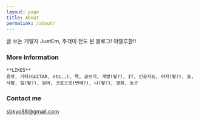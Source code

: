 ```yaml
---
layout: page
title: About
permalink: /about/
---
```


글 쓰는 개발자 JuetEm, 주객이 전도 된 블로그! 야렐루할!!

### More Information

```
**LIKES**
음악, 기타(GUITAR, etc,.), 책, 글쓰기, 개발(뙇?), IT, 인공지능, 여자(뙇?), 술, 사람, 일(뙇?), 엄마, 크로스핏(변태?), 나(뙇?), 영화, 농구
```

### Contact me

[sbkyo88@gmail.com](mailto:sbkyo88@gmail.com)